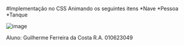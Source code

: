 #Implementação no CSS
Animando os seguintes itens
*Nave
*Pessoa
*Tanque

![image](https://github.com/user-attachments/assets/6f3dfee8-44a1-4160-a9d0-98aa982dd43c)

Aluno: Guilherme Ferreira da Costa
R.A. 010623049
